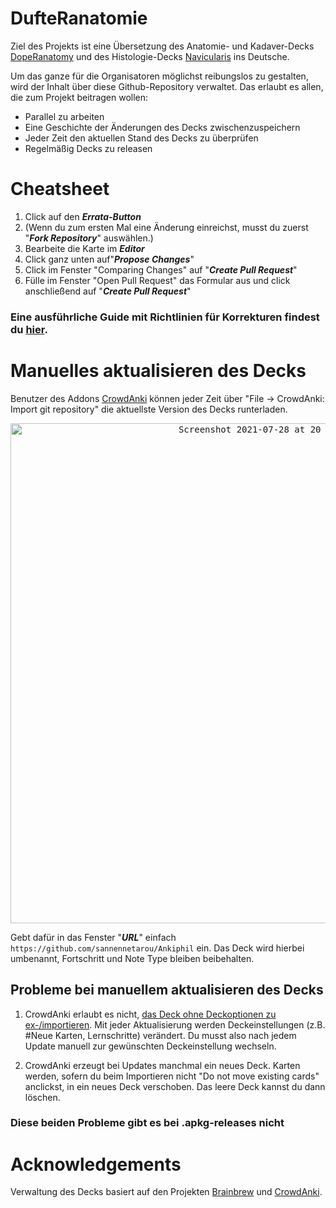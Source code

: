 # DufteRanatomie
Ziel des Projekts ist eine Übersetzung des Anatomie- und Kadaver-Decks [DopeRanatomy](https://www.reddit.com/r/medicalschoolanki/comments/gx128c/fully_tagged_dope_anatomy/) und des Histologie-Decks [Navicularis](https://www.reddit.com/r/medicalschoolanki/comments/beg21n/navis_histology/) ins Deutsche.

Um das ganze für die Organisatoren möglichst reibungslos zu gestalten, wird der Inhalt über diese Github-Repository verwaltet. Das erlaubt es allen, die zum Projekt beitragen wollen:
- Parallel zu arbeiten
- Eine Geschichte der Änderungen des Decks zwischenzuspeichern
- Jeder Zeit den aktuellen Stand des Decks zu überprüfen
- Regelmäßig Decks zu releasen

# Cheatsheet
1. Click auf den _**Errata-Button**_
2. (Wenn du zum ersten Mal eine Änderung einreichst, musst du zuerst "_**Fork Repository**_" auswählen.)
3. Bearbeite die Karte im _**Editor**_
4. Click ganz unten auf"_**Propose Changes**_"
5. Click im Fenster "Comparing Changes" auf "_**Create Pull Request**_"
6. Fülle im Fenster "Open Pull Request" das Formular aus und click anschließend auf "_**Create Pull Request**_"

### Eine ausführliche Guide mit Richtlinien für Korrekturen findest du [hier](https://github.com/sannennetarou/DufteRanatomie/blob/main/CONTRIBUTING.md).

# Manuelles aktualisieren des Decks
Benutzer des Addons [CrowdAnki](https://ankiweb.net/shared/info/1788670778) können jeder Zeit über "File -> CrowdAnki: Import git repository" die aktuellste Version des Decks runterladen.

<p align="center"><kbd><img width="800" alt="Screenshot 2021-07-28 at 20 45 10" src="https://user-images.githubusercontent.com/85392967/127378885-b47bc117-d4b2-4e7f-b0b6-58bac771ce76.png"></kbd></p>

Gebt dafür in das Fenster "**_URL_**" einfach `https://github.com/sannennetarou/Ankiphil` ein. Das Deck wird hierbei umbenannt, Fortschritt und Note Type bleiben beibehalten.

## Probleme bei manuellem aktualisieren des Decks
1. CrowdAnki erlaubt es nicht, [das Deck ohne Deckoptionen zu ex-/importieren](https://github.com/Stvad/CrowdAnki/issues/61). Mit jeder Aktualisierung werden Deckeinstellungen (z.B. #Neue Karten, Lernschritte) verändert.
Du musst also nach jedem Update manuell zur gewünschten Deckeinstellung wechseln.

2. CrowdAnki erzeugt bei Updates manchmal ein neues Deck. Karten werden, sofern du beim Importieren nicht "Do not move existing cards" anclickst, in ein neues Deck verschoben. Das leere Deck kannst du dann löschen.

### Diese beiden Probleme gibt es bei .apkg-releases nicht

# Acknowledgements
Verwaltung des Decks basiert auf den Projekten [Brainbrew](https://github.com/ohare93/brain-brew) und [CrowdAnki](https://github.com/Stvad/CrowdAnki).
